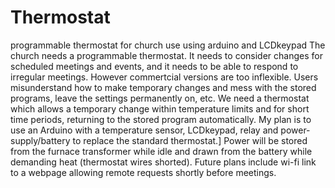 # Thermostat
programmable thermostat for church use using arduino and LCDkeypad
The church needs a programmable thermostat. It needs to consider changes for scheduled meetings and events, and it needs to be able to respond to irregular meetings. However commertcial versions are too inflexible. Users misunderstand how to make temporary changes and mess with the stored programs, leave the settings permanently on, etc. We need a thermostat which allows a temporary change within temperature limits and for short time periods, returning to the stored program automatically.
My plan is to use an Arduino with a temperature sensor, LCDkeypad, relay and power-supply/battery to replace the standard thermostat.]
Power will be stored from the furnace transformer while idle and drawn from the battery while demanding heat (thermostat wires shorted).
Future plans include wi-fi link to a webpage allowing remote requests shortly before meetings.
